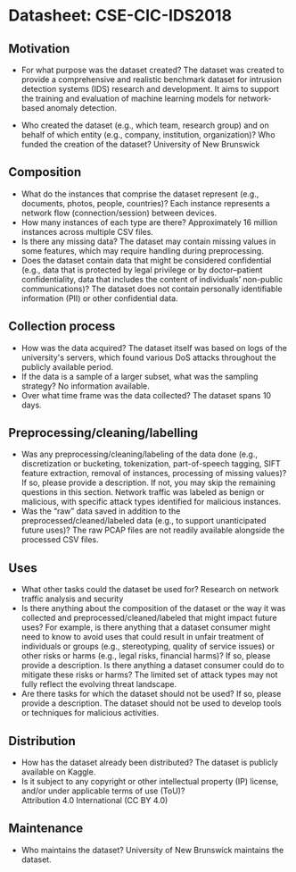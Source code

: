 # Datasheet: CSE-CIC-IDS2018


## Motivation

- For what purpose was the dataset created? 
The dataset was created to provide a comprehensive and realistic benchmark dataset for intrusion detection systems (IDS) research and development. It aims to support the training and evaluation of machine learning models for network-based anomaly detection.

- Who created the dataset (e.g., which team, research group) and on behalf of which entity (e.g., company, institution, organization)? Who funded the creation of the dataset?
University of New Brunswick

 
## Composition

- What do the instances that comprise the dataset represent (e.g., documents, photos, people, countries)? 
Each instance represents a network flow (connection/session) between devices.
- How many instances of each type are there? 
Approximately 16 million instances across multiple CSV files.
- Is there any missing data?
The dataset may contain missing values in some features, which may require handling during preprocessing.
- Does the dataset contain data that might be considered confidential (e.g., data that is protected by legal privilege or by    doctor–patient confidentiality, data that includes the content of individuals’ non-public communications)?
The dataset does not contain personally identifiable information (PII) or other confidential data. 

## Collection process

- How was the data acquired? 
The dataset itself was based on logs of the university's servers, which found various DoS attacks throughout the publicly available period. 
- If the data is a sample of a larger subset, what was the sampling strategy? 
No information available.
- Over what time frame was the data collected?
The dataset spans 10 days.

## Preprocessing/cleaning/labelling

- Was any preprocessing/cleaning/labeling of the data done (e.g., discretization or bucketing, tokenization, part-of-speech tagging, SIFT feature extraction, removal of instances, processing of missing values)? If so, please provide a description. If not, you may skip the remaining questions in this section. 
Network traffic was labeled as benign or malicious, with specific attack types identified for malicious instances.
- Was the “raw” data saved in addition to the preprocessed/cleaned/labeled data (e.g., to support unanticipated future uses)? 
The raw PCAP files are not readily available alongside the processed CSV files.
 
## Uses

- What other tasks could the dataset be used for? 
Research on network traffic analysis and security
- Is there anything about the composition of the dataset or the way it was collected and preprocessed/cleaned/labeled that might impact future uses? For example, is there anything that a dataset consumer might need to know to avoid uses that could result in unfair treatment of individuals or groups (e.g., stereotyping, quality of service issues) or other risks or harms (e.g., legal risks, financial harms)? If so, please provide a description. Is there anything a dataset consumer could do to mitigate these risks or harms? 
The limited set of attack types may not fully reflect the evolving threat landscape.
- Are there tasks for which the dataset should not be used? If so, please provide a description.
The dataset should not be used to develop tools or techniques for malicious activities.

## Distribution

- How has the dataset already been distributed? 
The dataset is publicly available on Kaggle.
- Is it subject to any copyright or other intellectual property (IP) license, and/or under applicable terms of use (ToU)?  
Attribution 4.0 International (CC BY 4.0)

## Maintenance

- Who maintains the dataset?
University of New Brunswick maintains the dataset.

